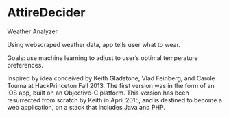 # AttireDecider
Weather Analyzer

Using webscraped weather data, app tells user what to wear.  

Goals: use machine learning to adjust to user’s optimal temperature preferences. 

Inspired by idea conceived by Keith Gladstone, Vlad Feinberg, and Carole Touma
at HackPrinceton Fall 2013. The first version was in the form of an iOS app, built
on an Objective-C platform. This version has been resurrected from scratch by Keith
in April 2015, and is destined to become a web application, on a stack that includes
Java and PHP.

